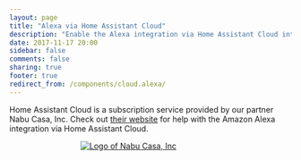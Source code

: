 ```yaml
---
layout: page
title: "Alexa via Home Assistant Cloud"
description: "Enable the Alexa integration via Home Assistant Cloud integration."
date: 2017-11-17 20:00
sidebar: false
comments: false
sharing: true
footer: true
redirect_from: /components/cloud.alexa/
---
```


Home Assistant Cloud is a subscription service provided by our partner Nabu Casa, Inc. Check out [their website](https://www.nabucasa.com/config/amazon_alexa/) for help with the Amazon Alexa integration via Home Assistant Cloud.

<div style='max-width: 250px; margin: 0 auto'><a href='https://www.nabucasa.com/config/amazon_alexa/'><img src='/images/blog/2018-09-thinking-big/logo-text.svg' style='border: 0; box-shadow: none' alt='Logo of Nabu Casa, Inc'></a>
</div>
